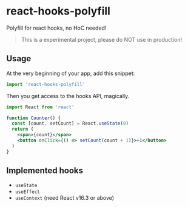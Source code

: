 # react-hooks-polyfill

Polyfill for react hooks, no HoC needed!

> This is a experimental project, please do NOT use in production!

## Usage

At the very beginning of your app, add this snippet:

```js
import 'react-hooks-polyfill'
```

Then you get access to the hooks API, magically.

```jsx
import React from 'react'

function Counter() {
  const [count, setCount] = React.useState(0)
  return (
    <span>{count}</span>
    <button onClick={() => setCount(count + 1)}>+1</button>
  )
}
```

## Implemented hooks

- `useState`
- `useEffect`
- `useContext` (need React v16.3 or above)
